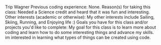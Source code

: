 Trip Wagner
Previous coding experience: None.
Reason(s) for taking this class: Needed a Science credit and heard that it was fun and interesting.
Other interests (academic or otherwise): My other interests include Sailing, Skiing, Running, and Enjoying life :)
Goals you have for this class and/or projects you'd like to complete: My goal for this class is to learn more about coding and learn how to do some interesting things
and advance my skills. im interested in learning what types of things can be created using code.
